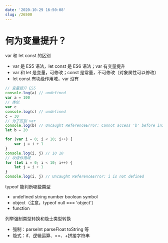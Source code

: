 ```yaml
---
date: '2020-10-29 16:50:08'
slug: /26500
---
```


# 何为变量提升？

var 和 let const 的区别

- var 是 ES5 语法，let const 是 ES6 语法；var 有变量提升
- var 和 let 是变量，可修改；const 是常量，不可修改（对象属性可以修改）
- let const 有块级作用域，var 没有

``` js 
// 变量提升 ES5
console.log(a) // undefined
var a = 100
// 类似
var c
console.log(c) // undefined
c = 30
// 为了区别 var
console.log(b) // Uncaught ReferenceError: Cannot access 'b' before initialization
let b = 20
```

``` js 
for (var i = 0; i < 10; i++) {
    var j = i + 1
}
console.log(i, j) // 10 10
// 块级作用域
for (let i = 0; i < 10; i++) {
    let j = i + 1
}
console.log(i, j) // Uncaught ReferenceError: i is not defined
```

typeof 能判断哪些类型

- undefined string number boolean symbol
- object（注意，typeof null === 'object'）
- function

列举强制类型转换和隐士类型转换

- 强制：parseInt parseFloat toString 等
- 隐式：if、逻辑运算、==、+拼接字符串
 
 
 
 
 
 
 
 
 
 
 
 
 
 
 
 
 
 
 
 
 
 
 
 
 
